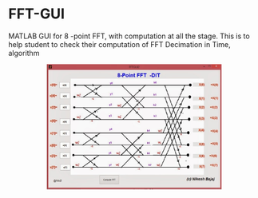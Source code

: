 # FFT-GUI
MATLAB GUI for 8 -point FFT, with computation at all the stage. This is to help student to check their computation of FFT
Decimation in Time, algorithm

<p align="center">
  <img src="https://github.com/Nikeshbajaj/FFT-GUI/blob/master/FFTGUI.jpg" width="350"/>
</p>


